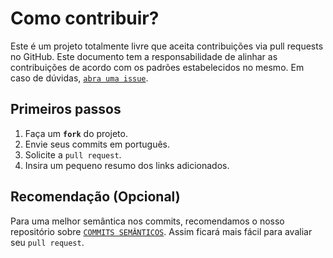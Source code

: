 # Como contribuir?
Este é um projeto totalmente livre que aceita contribuições via pull requests no GitHub. Este documento tem a responsabilidade de alinhar as contribuições de acordo com os padrões estabelecidos no mesmo. Em caso de dúvidas, [`abra uma issue`](https://github.com/veras-dan/credit-card-glassmorphism/issues/new).

## Primeiros passos
1. Faça um **`fork`** do projeto.
2. Envie seus commits em português.
3. Solicite a `pull request`.
4. Insira um pequeno resumo dos links adicionados.

## Recomendação (Opcional)
Para uma melhor semântica nos commits, recomendamos o nosso repositório sobre [`COMMITS SEMÂNTICOS`](https://github.com/veras-dan/padroes-de-commits). Assim ficará mais fácil para avaliar seu `pull request`.